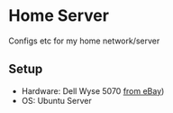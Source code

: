 # Home Server

Configs etc for my home network/server

## Setup

- Hardware: Dell Wyse 5070 [from eBay](https://www.ebay.com.au/itm/256696383835))
- OS: Ubuntu Server
